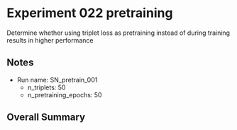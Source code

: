 # Experiment 022 pretraining
Determine whether using triplet loss as pretraining instead of during training results in higher performance

## Notes
- Run name: SN_pretrain_001
	- n_triplets: 50
	- n_pretraining_epochs: 50


## Overall Summary





	

